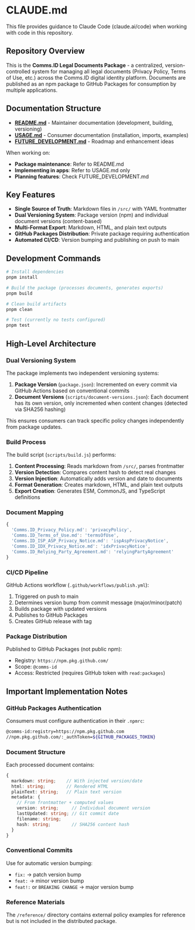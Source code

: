 # CLAUDE.md

This file provides guidance to Claude Code (claude.ai/code) when working with code in this repository.

## Repository Overview

This is the **Comms.ID Legal Documents Package** - a centralized, version-controlled system for managing all legal documents (Privacy Policy, Terms of Use, etc.) across the Comms.ID digital identity platform. Documents are published as an npm package to GitHub Packages for consumption by multiple applications.

## Documentation Structure

- **[README.md](./README.md)** - Maintainer documentation (development, building, versioning)
- **[USAGE.md](./USAGE.md)** - Consumer documentation (installation, imports, examples)
- **[FUTURE_DEVELOPMENT.md](./FUTURE_DEVELOPMENT.md)** - Roadmap and enhancement ideas

When working on:
- **Package maintenance**: Refer to README.md
- **Implementing in apps**: Refer to USAGE.md only
- **Planning features**: Check FUTURE_DEVELOPMENT.md

## Key Features

- **Single Source of Truth**: Markdown files in `/src/` with YAML frontmatter
- **Dual Versioning System**: Package version (npm) and individual document versions (content-based)
- **Multi-Format Export**: Markdown, HTML, and plain text outputs
- **GitHub Packages Distribution**: Private package requiring authentication
- **Automated CI/CD**: Version bumping and publishing on push to main

## Development Commands

```bash
# Install dependencies
pnpm install

# Build the package (processes documents, generates exports)
pnpm build

# Clean build artifacts
pnpm clean

# Test (currently no tests configured)
pnpm test
```

## High-Level Architecture

### Dual Versioning System

The package implements two independent versioning systems:

1. **Package Version** (`package.json`): Incremented on every commit via GitHub Actions based on conventional commits
2. **Document Versions** (`scripts/document-versions.json`): Each document has its own version, only incremented when content changes (detected via SHA256 hashing)

This ensures consumers can track specific policy changes independently from package updates.

### Build Process

The build script (`scripts/build.js`) performs:

1. **Content Processing**: Reads markdown from `/src/`, parses frontmatter
2. **Version Detection**: Compares content hash to detect real changes
3. **Version Injection**: Automatically adds version and date to documents
4. **Format Generation**: Creates markdown, HTML, and plain text outputs
5. **Export Creation**: Generates ESM, CommonJS, and TypeScript definitions

### Document Mapping

```javascript
{
  'Comms.ID_Privacy_Policy.md': 'privacyPolicy',
  'Comms.ID_Terms_of_Use.md': 'termsOfUse',
  'Comms.ID_ISP_ASP_Privacy_Notice.md': 'ispAspPrivacyNotice',
  'Comms.ID_IDX_Privacy_Notice.md': 'idxPrivacyNotice',
  'Comms.ID_Relying_Party_Agreement.md': 'relyingPartyAgreement'
}
```

### CI/CD Pipeline

GitHub Actions workflow (`.github/workflows/publish.yml`):
1. Triggered on push to main
2. Determines version bump from commit message (major/minor/patch)
3. Builds package with updated versions
4. Publishes to GitHub Packages
5. Creates GitHub release with tag

### Package Distribution

Published to GitHub Packages (not public npm):
- Registry: `https://npm.pkg.github.com/`
- Scope: `@comms-id`
- Access: Restricted (requires GitHub token with `read:packages`)

## Important Implementation Notes

### GitHub Packages Authentication

Consumers must configure authentication in their `.npmrc`:
```bash
@comms-id:registry=https://npm.pkg.github.com
//npm.pkg.github.com/:_authToken=${GITHUB_PACKAGES_TOKEN}
```

### Document Structure

Each processed document contains:
```typescript
{
  markdown: string;    // With injected version/date
  html: string;        // Rendered HTML
  plainText: string;   // Plain text version
  metadata: {
    // From frontmatter + computed values
    version: string;     // Individual document version
    lastUpdated: string; // Git commit date
    filename: string;
    hash: string;        // SHA256 content hash
  }
}
```

### Conventional Commits

Use for automatic version bumping:
- `fix:` → patch version bump
- `feat:` → minor version bump
- `feat!:` or `BREAKING CHANGE` → major version bump

### Reference Materials

The `/reference/` directory contains external policy examples for reference but is not included in the distributed package.